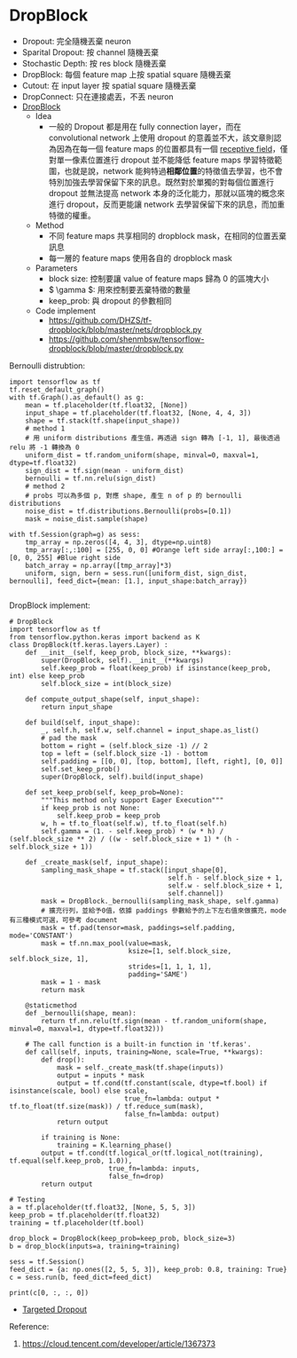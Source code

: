 # DropBlock

- Dropout: 完全隨機丟棄 neuron
- Sparital Dropout: 按 channel 隨機丟棄
- Stochastic Depth: 按 res block 隨機丟棄
- DropBlock: 每個 feature map 上按 spatial square 隨機丟棄
- Cutout: 在 input layer 按 spatial square 隨機丟棄
- DropConnect: 只在連接處丟，不丟 neuron
- [DropBlock](https://mp.weixin.qq.com/s?__biz=MzA3MzI4MjgzMw==&mid=2650751601&idx=5&sn=6ba09bea3acb116eb9f4902af5261e72&chksm=871a860fb06d0f194c4c0452e53d21cc6c537b4e33a5aea4e3c0a067db0c46d41168afabcc0c&scene=21#wechat_redirect)
    - Idea
        - 一般的 Dropout 都是用在 fully connection layer，而在 convolutional network 上使用 dropout 的意義並不大，該文章則認為因為在每一個 feature maps 的位置都具有一個 [receptive field](https://zhuanlan.zhihu.com/p/28492837)，僅對單一像素位置進行 dropout 並不能降低 feature maps 學習特徵範圍，也就是說，network 能夠特過**相鄰位置**的特徵值去學習，也不會特別加強去學習保留下來的訊息。既然對於單獨的對每個位置進行 dropout 並無法提高 network 本身的泛化能力，那就以區塊的概念來進行 dropout，反而更能讓 network 去學習保留下來的訊息，而加重特徵的權重。
    - Method
        - 不同 feature maps 共享相同的 dropblock mask，在相同的位置丟棄訊息
        - 每一層的 feature maps 使用各自的 dropblock mask
    - Parameters
        - block size: 控制要讓 value of feature maps 歸為 0 的區塊大小
        - $ \gamma $: 用來控制要丟棄特徵的數量
        - keep_prob: 與 dropout 的參數相同
    - Code implement 
        - https://github.com/DHZS/tf-dropblock/blob/master/nets/dropblock.py
        - https://github.com/shenmbsw/tensorflow-dropblock/blob/master/dropblock.py 	

Bernoulli distrubtion:

```{python}
import tensorflow as tf
tf.reset_default_graph()
with tf.Graph().as_default() as g: 
    mean = tf.placeholder(tf.float32, [None])
    input_shape = tf.placeholder(tf.float32, [None, 4, 4, 3])
    shape = tf.stack(tf.shape(input_shape))
    # method 1
    # 用 uniform distributions 產生值，再透過 sign 轉為 [-1, 1], 最後透過 relu 將 -1 轉換為 0
    uniform_dist = tf.random_uniform(shape, minval=0, maxval=1, dtype=tf.float32)
    sign_dist = tf.sign(mean - uniform_dist)
    bernoulli = tf.nn.relu(sign_dist)
    # method 2
    # probs 可以為多個 p, 對應 shape, 產生 n of p 的 bernoulli distributions
    noise_dist = tf.distributions.Bernoulli(probs=[0.1])
    mask = noise_dist.sample(shape)
    
with tf.Session(graph=g) as sess:
    tmp_array = np.zeros([4, 4, 3], dtype=np.uint8) 
    tmp_array[:,:100] = [255, 0, 0] #Orange left side array[:,100:] = [0, 0, 255] #Blue right side
    batch_array = np.array([tmp_array]*3)
    uniform, sign, bern = sess.run([uniform_dist, sign_dist, bernoulli], feed_dict={mean: [1.], input_shape:batch_array})
    
```

DropBlock implement:

```{python}
# DropBlock
import tensorflow as tf
from tensorflow.python.keras import backend as K
class DropBlock(tf.keras.layers.Layer) :
    def __init__(self, keep_prob, block_size, **kwargs):
        super(DropBlock, self).__init__(**kwargs)
        self.keep_prob = float(keep_prob) if isinstance(keep_prob, int) else keep_prob
        self.block_size = int(block_size)

    def compute_output_shape(self, input_shape):
        return input_shape
    
    def build(self, input_shape):
        _, self.h, self.w, self.channel = input_shape.as_list()
        # pad the mask
        bottom = right = (self.block_size -1) // 2
        top = left = (self.block_size -1) - bottom
        self.padding = [[0, 0], [top, bottom], [left, right], [0, 0]]
        self.set_keep_prob()
        super(DropBlock, self).build(input_shape)
        
    def set_keep_prob(self, keep_prob=None):
        """This method only support Eager Execution"""
        if keep_prob is not None:
            self.keep_prob = keep_prob
        w, h = tf.to_float(self.w), tf.to_float(self.h)
        self.gamma = (1. - self.keep_prob) * (w * h) / (self.block_size ** 2) / ((w - self.block_size + 1) * (h - self.block_size + 1))

    def _create_mask(self, input_shape):
        sampling_mask_shape = tf.stack([input_shape[0], 
                                        self.h - self.block_size + 1, 
                                        self.w - self.block_size + 1,
                                        self.channel])
        mask = DropBlock._bernoulli(sampling_mask_shape, self.gamma)
        # 擴充行列，並給予0值，依據 paddings 參數給予的上下左右值來做擴充，mode有三種模式可選，可參考 document
        mask = tf.pad(tensor=mask, paddings=self.padding, mode='CONSTANT') 
        mask = tf.nn.max_pool(value=mask, 
                              ksize=[1, self.block_size, self.block_size, 1], 
                              strides=[1, 1, 1, 1], 
                              padding='SAME')
        mask = 1 - mask
        return mask
        
    @staticmethod    
    def _bernoulli(shape, mean):
        return tf.nn.relu(tf.sign(mean - tf.random_uniform(shape, minval=0, maxval=1, dtype=tf.float32)))
    
    # The call function is a built-in function in 'tf.keras'.
    def call(self, inputs, training=None, scale=True, **kwargs):
        def drop():
            mask = self._create_mask(tf.shape(inputs))
            output = inputs * mask
            output = tf.cond(tf.constant(scale, dtype=tf.bool) if isinstance(scale, bool) else scale,
                             true_fn=lambda: output * tf.to_float(tf.size(mask)) / tf.reduce_sum(mask),
                             false_fn=lambda: output)
            return output
        
        if training is None:
            training = K.learning_phase()
        output = tf.cond(tf.logical_or(tf.logical_not(training), tf.equal(self.keep_prob, 1.0)),
                         true_fn=lambda: inputs,
                         false_fn=drop)
        return output
```

```{python}
# Testing
a = tf.placeholder(tf.float32, [None, 5, 5, 3])
keep_prob = tf.placeholder(tf.float32)
training = tf.placeholder(tf.bool)

drop_block = DropBlock(keep_prob=keep_prob, block_size=3)
b = drop_block(inputs=a, training=training)

sess = tf.Session()
feed_dict = {a: np.ones([2, 5, 5, 3]), keep_prob: 0.8, training: True}
c = sess.run(b, feed_dict=feed_dict)

print(c[0, :, :, 0])
```

- [Targeted Dropout](https://mp.weixin.qq.com/s?__biz=MzA3MzI4MjgzMw==&mid=2650752571&idx=1&sn=8417645148afd8eebdb79c91b37a7409&chksm=871a8245b06d0b53115d79f1ce42bc5a03aad5d038fe51c2f237c5848c41c51c5b756aaa8937&scene=21#wechat_redirect)

Reference:

1. https://cloud.tencent.com/developer/article/1367373